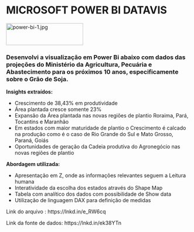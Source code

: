 <H1> MICROSOFT POWER BI DATAVIS </H1>
<img src="https://www.imagemhost.com.br/images/2020/09/23/power-bi-1.jpg" alt="power-bi-1.jpg" border="0" height="60" width="210"/>

<H3>Desenvolvi a visualização em Power Bi abaixo com dados das projeções do Ministério da Agricultura, Pecuária e Abastecimento para os próximos 10 anos, 
especificamente sobre o Grão de Soja.</H3>

<b>Insights extraídos:</b>
<ul>
<li>Crescimento de 38,43% em produtividade</li>
<li>Área plantada cresce somente 23%</li>
<li>Expansão da Área plantada nas novas regiões de plantio Roraima, Pará, Tocantins e Maranhão</li>
<li>Em estados com maior maturidade de plantio o Crescimento é calcado na produção como é o caso de Rio Grande do Sul e Mato Grosso, Paraná, Goiás</li>
<li>Oportunidades de geração da Cadeia produtiva do Agronegócio nas novas regiões de plantio</li>
</ul>


<b>Abordagem utilizada:</b>
<ul>
<li>Apresentação em Z, onde as informações relevantes seguem a Leitura humana</li>
<li>Interatividade da escolha dos estados através do Shape Map</li>
<li>Tabela com analítico dos dados com possibilidade de Show data</li>
<li>Utilização de linguagem DAX para definição de medidas</li>
</ul>

<p>Link do arquivo : https://lnkd.in/e_RW6cq</p>
Link da fonte de dados: https://lnkd.in/ek38YTn
